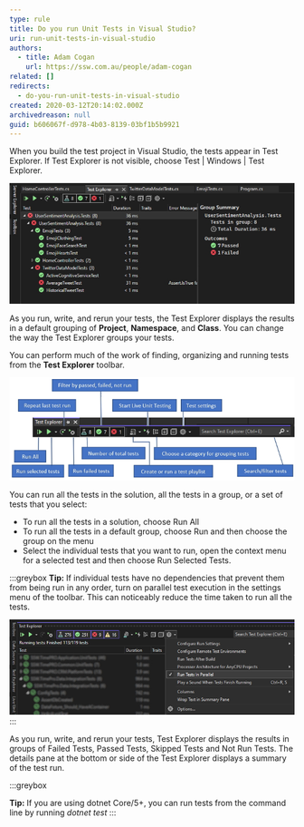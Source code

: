 ```yaml
---
type: rule
title: Do you run Unit Tests in Visual Studio?
uri: run-unit-tests-in-visual-studio
authors:
  - title: Adam Cogan
    url: https://ssw.com.au/people/adam-cogan
related: []
redirects:
  - do-you-run-unit-tests-in-visual-studio
created: 2020-03-12T20:14:02.000Z
archivedreason: null
guid: b606067f-d978-4b03-8139-03bf1b5b9921
---
```

When you build the test project in Visual Studio, the tests appear in Test Explorer. If Test Explorer is not visible, choose Test | Windows | Test Explorer.

<!--endintro-->

![Figure: Test Explorer](vs-test-explorer.jpg "Screenshot of the Test Explorer in Visual Studio")

As you run, write, and rerun your tests, the Test Explorer displays the results in a default grouping of **Project**, **Namespace**, and **Class**. You can change the way the Test Explorer groups your tests.

You can perform much of the work of finding, organizing and running tests from the **Test Explorer** toolbar.

![Figure: Use the Test Explorer toolbar to find, organize and run tests](test-explorer-toolbar.jpg "Screenshot of the Test Explorer toolbar in Visual Studio")

You can run all the tests in the solution, all the tests in a group, or a set of tests that you select:

* To run all the tests in a solution, choose Run All
* To run all the tests in a default group, choose Run and then choose the group on the menu
* Select the individual tests that you want to run, open the context menu for a selected test and then choose Run Selected Tests.

:::greybox
**Tip:** If individual tests have no dependencies that prevent them from being run in any order, turn on parallel test execution in the settings menu of the toolbar. This can noticeably reduce the time taken to run all the tests.

![Figure: turn on "Run Tests In Parallel" to reduce the elapsed time to run all the tests](test-explorer-parallel-runs.jpg "Screenshot of enabling parallel test runs in Visual Studio")
:::

As you run, write, and rerun your tests, Test Explorer displays the results in groups of Failed Tests, Passed Tests, Skipped Tests and Not Run Tests. The details pane at the bottom or side of the Test Explorer displays a summary of the test run.

:::greybox

**Tip:** If you are using dotnet Core/5+, you can run tests from the command line by running *dotnet test*
:::
